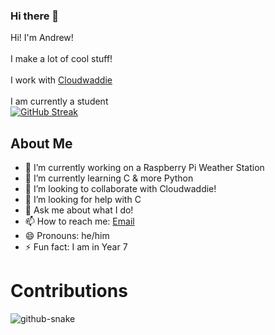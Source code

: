 ### Hi there 👋 
Hi! I'm Andrew! <br>
<br>
I make a lot of cool stuff! 
<br><br>
I work with <a href="https://github.com/cloudwaddie">Cloudwaddie</a>
<br><br>
I am currently a student 
<br>
[![GitHub Streak](https://streak-stats.demolab.com/?user=ar-cyber)](https://git.io/streak-stats)


## About Me

- 🔭 I’m currently working on a Raspberry Pi Weather Station
- 🌱 I’m currently learning C & more Python
- 👯 I’m looking to collaborate with Cloudwaddie!
- 🤔 I’m looking for help with C
- 💬 Ask me about what I do!
- 📫 How to reach me: <a href="mailto:andrew@cbc.robinand.tech">Email</a>
- 😄 Pronouns: he/him
- ⚡ Fun fact: I am in Year 7

# Contributions

<picture>
  <source media="(prefers-color-scheme: dark)" srcset="https://raw.githubusercontent.com/ar-cyber/ar-cyber/output/github-contribution-grid-snake-dark.svg" />
  <source media="(prefers-color-scheme: light)" srcset="https://raw.githubusercontent.com/ar-cyber/ar-cyber/output/github-snake.svg" />
  <img alt="github-snake" src="https://raw.githubusercontent.com/ar-cyber/ar-cyber/output/github-snake.svg" />
</picture>
